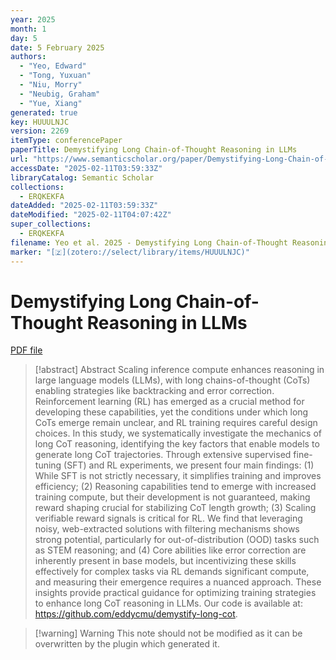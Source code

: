 ```yaml
---
year: 2025
month: 1
day: 5
date: 5 February 2025
authors:
  - "Yeo, Edward"
  - "Tong, Yuxuan"
  - "Niu, Morry"
  - "Neubig, Graham"
  - "Yue, Xiang"
generated: true
key: HUUULNJC
version: 2269
itemType: conferencePaper
paperTitle: Demystifying Long Chain-of-Thought Reasoning in LLMs
url: "https://www.semanticscholar.org/paper/Demystifying-Long-Chain-of-Thought-Reasoning-in-Yeo-Tong/45e1c99a1c8935bf137c0b51a08a03ffb6821993"
accessDate: "2025-02-11T03:59:33Z"
libraryCatalog: Semantic Scholar
collections:
  - ERQKEKFA
dateAdded: "2025-02-11T03:59:33Z"
dateModified: "2025-02-11T04:07:42Z"
super_collections:
  - ERQKEKFA
filename: Yeo et al. 2025 - Demystifying Long Chain-of-Thought Reasoning in LLMs.pdf
marker: "[🇿](zotero://select/library/items/HUUULNJC)"
---
```

# Demystifying Long Chain-of-Thought Reasoning in LLMs

[PDF file](/Papers/PDFs/Yeo%20et%20al.%202025%20-%20Demystifying%20Long%20Chain-of-Thought%20Reasoning%20in%20LLMs.pdf)

> [!abstract] Abstract
> Scaling inference compute enhances reasoning in large language models (LLMs), with long chains-of-thought (CoTs) enabling strategies like backtracking and error correction. Reinforcement learning (RL) has emerged as a crucial method for developing these capabilities, yet the conditions under which long CoTs emerge remain unclear, and RL training requires careful design choices. In this study, we systematically investigate the mechanics of long CoT reasoning, identifying the key factors that enable models to generate long CoT trajectories. Through extensive supervised fine-tuning (SFT) and RL experiments, we present four main findings: (1) While SFT is not strictly necessary, it simplifies training and improves efficiency; (2) Reasoning capabilities tend to emerge with increased training compute, but their development is not guaranteed, making reward shaping crucial for stabilizing CoT length growth; (3) Scaling verifiable reward signals is critical for RL. We find that leveraging noisy, web-extracted solutions with filtering mechanisms shows strong potential, particularly for out-of-distribution (OOD) tasks such as STEM reasoning; and (4) Core abilities like error correction are inherently present in base models, but incentivizing these skills effectively for complex tasks via RL demands significant compute, and measuring their emergence requires a nuanced approach. These insights provide practical guidance for optimizing training strategies to enhance long CoT reasoning in LLMs. Our code is available at: https://github.com/eddycmu/demystify-long-cot.

>[!warning] Warning
> This note should not be modified as it can be overwritten by the plugin which generated it.

